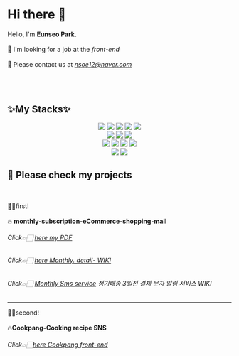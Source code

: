<h1> Hi there 👋 </h1>

 Hello, I'm **Eunseo Park.** <br><br>
 👀 I'm looking for a job at the *front-end* <br><br>
 👏 Please contact us at *nsoe12@naver.com* <br><br><br><br>
 
<h2> ✨My Stacks✨</h2>
<div align=center> 
  <img src="https://img.shields.io/badge/java-007396?style=for-the-badge&logo=java&logoColor=white"> 
  <img src="https://img.shields.io/badge/html5-E34F26?style=for-the-badge&logo=html5&logoColor=white"> 
  <img src="https://img.shields.io/badge/css-1572B6?style=for-the-badge&logo=css3&logoColor=white"> 
  <img src="https://img.shields.io/badge/javascript-F7DF1E?style=for-the-badge&logo=javascript&logoColor=black"> 
  <img src="https://img.shields.io/badge/jquery-0769AD?style=for-the-badge&logo=jquery&logoColor=white">
  <br>
  <img src="https://img.shields.io/badge/oracle-F80000?style=for-the-badge&logo=oracle&logoColor=white"> 
  <img src="https://img.shields.io/badge/mysql-4479A1?style=for-the-badge&logo=mysql&logoColor=white"> 
   <img src="https://img.shields.io/badge/JSON-000000?style=for-the-badge&logo=JSON&logoColor=white"> 
  <br>
  <img src="https://img.shields.io/badge/springboot-6DB33F?style=for-the-badge&logo=springboot&logoColor=white">  
 <img src="https://img.shields.io/badge/intellijidea-61DAFB?style=for-the-badge&logo=intellijidea&logoColor=white"> 
  <img src="https://img.shields.io/badge/eclipseide-2C2255?style=for-the-badge&logo=eclipseide&logoColor=white">
   <img src="https://img.shields.io/badge/visualstudiocode-4FC08D?style=for-the-badge&logo=visualstudiocode&logoColor=black"> 
  <br>
   <img src="https://img.shields.io/badge/github-181717?style=for-the-badge&logo=github&logoColor=white">
 <img src="https://img.shields.io/badge/sourcetree-0052CC?style=for-the-badge&logo=github&logoColor=white">
</div>

<h2> 🍎 Please check my projects </h2>
<br>
 
 🙋‍♀️first! 
 <br><br>
🔥 **monthly-subscription-eCommerce-shopping-mall** <br>
###### Click👉🏻 [here my PDF](https://github.com/nsoe12/monthly-subscription-eCommerce-shopping-mall/blob/main/montly%E1%84%91%E1%85%A9%E1%84%90%E1%85%B3%E1%84%91%E1%85%A9%E1%86%AF%E1%84%85%E1%85%B5%E1%84%8B%E1%85%A9%E1%84%8B%E1%85%AD%E1%86%BC_compressed.pdf) 
###### Click👉🏻 [here Monthly. detail- WIKI](https://github.com/nsoe12/monthly-subscription-eCommerce-shopping-mall/wiki/1.%ED%8C%90%EB%A7%A4%EC%9E%90-%ED%8E%98%EC%9D%B4%EC%A7%80(%EA%B4%80%EB%A6%AC%EC%9E%90))
###### Click👉🏻 [Monthly Sms service](https://github.com/nsoe12/monthly-subscription-eCommerce-shopping-mall/wiki/1%E2%80%901.%EB%B8%8C%EB%9E%9C%EB%93%9C,%EA%B5%AC%EB%8F%85%EC%9E%90-%ED%8E%98%EC%9D%B4%EC%A7%80(%EA%B4%80%EB%A6%AC%EC%9E%90)) 정기배송 3일전 결제 문자 알림 서비스 WIKI
___
🙋‍♀️second! 
<br><br>
🔥**Cookpang-Cooking recipe SNS**
###### Click👉🏻[here Cookpang front-end](https://github.com/nsoe12/CookpangSns/wiki/%F0%9F%94%A5Cookpang-%E2%80%90-cooking-recipe-SNS)<br>


